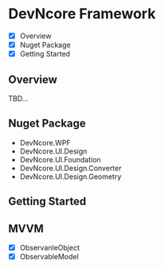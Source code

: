 # DevNcore Framework

- [x] Overview
- [x] Nuget Package
- [x] Getting Started

## Overview
TBD...
## Nuget Package
- DevNcore.WPF
- DevNcore.UI.Design
- DevNcore.UI.Foundation
- DevNcore.UI.Design.Converter
- DevNcore.UI.Design.Geometry

## Getting Started

## MVVM
- [x] ObservanleObject
- [x] ObservableModel
